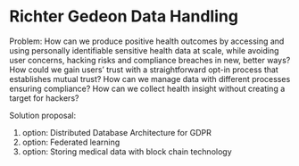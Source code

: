 # Richter Gedeon Data Handling

Problem: How can we produce positive health outcomes by accessing and using personally identifiable sensitive health data at scale, while avoiding user concerns, hacking risks and compliance breaches in new, better ways? How could we gain users’ trust with a straightforward opt-in process that establishes mutual trust? How can we manage data with different processes ensuring compliance? How can we collect health insight without creating a target for hackers?

Solution proposal:
1. option: Distributed Database Architecture for GDPR
2. option: Federated learning
3. option: Storing medical data with block chain technology

